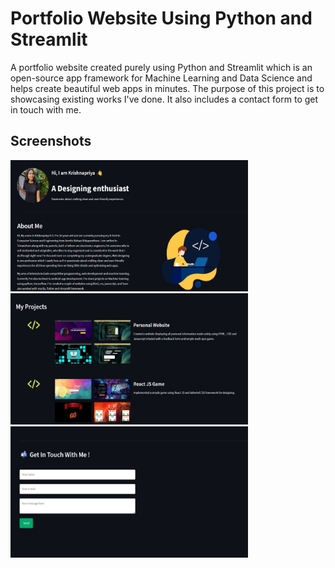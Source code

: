 
# Portfolio Website Using Python and Streamlit

A portfolio website created purely using Python and Streamlit which is an open-source app framework for Machine Learning and Data Science and helps create beautiful web apps in minutes. The purpose of this project is to showcasing existing works I've done. It also includes a contact form to get in touch with me. 

## Screenshots

<img src="https://github.com/krshnapriy/Portfolio-website-using-Python-and-Streamlit/blob/main/Screenshots/aboutme.jpeg" width="380" height="210" />
<img src="https://github.com/krshnapriy/Portfolio-website-using-Python-and-Streamlit/blob/main/Screenshots/myprojects.jpeg" width="380" height="210" />
<img src="https://github.com/krshnapriy/Portfolio-website-using-Python-and-Streamlit/blob/main/Screenshots/contactme.jpeg" width="380" height="210" />
